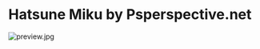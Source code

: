 # Hatsune Miku by Psperspective.net

![preview.jpg](https://github.com/xy2iii/vitashell-themes/blob/master/themes/hatsune-miku-psperspective/preview.jpg)

